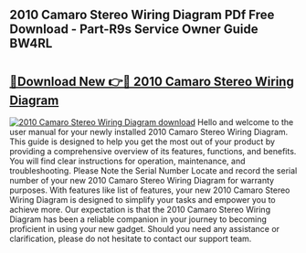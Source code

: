 ## 2010 Camaro Stereo Wiring Diagram PDf Free Download - Part-R9s Service Owner Guide BW4RL

# <h2><a href="http://dftr5a.blite.top/?on=2010+Camaro+Stereo+Wiring+Diagram">🔗Download New 👉🔴 2010 Camaro Stereo Wiring Diagram</a></h2>

[![2010 Camaro Stereo Wiring Diagram download](https://i.imgur.com/lujVjoI.png)](http://dftr5a.blite.top/?on=2010+Camaro+Stereo+Wiring+Diagram)
Hello and welcome to the user manual for your newly installed 2010 Camaro Stereo Wiring Diagram. This guide is designed to help you get the most out of your product by providing a comprehensive overview of its features, functions, and benefits. You will find clear instructions for operation, maintenance, and troubleshooting. Please Note the Serial Number Locate and record the serial number of your new 2010 Camaro Stereo Wiring Diagram for warranty purposes. With features like list of features, your new 2010 Camaro Stereo Wiring Diagram is designed to simplify your tasks and empower you to achieve more. Our expectation is that the 2010 Camaro Stereo Wiring Diagram has been a reliable companion in your journey to becoming proficient in using your new gadget. Should you need any assistance or clarification, please do not hesitate to contact our support team.
